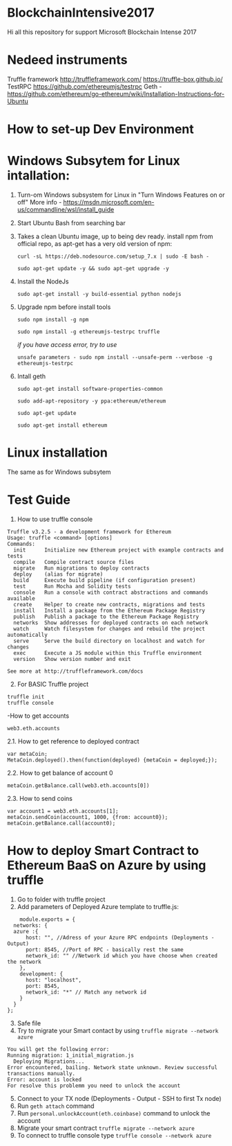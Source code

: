 # BlockchainIntensive2017
Hi all this repository for support Microsoft Blockchain Intense 2017

# Nedeed instruments
Truffle framework
http://truffleframework.com/
https://truffle-box.github.io/
TestRPC https://github.com/ethereumjs/testrpc
Geth - https://github.com/ethereum/go-ethereum/wiki/Installation-Instructions-for-Ubuntu

# How to set-up Dev Environment
# Windows Subsytem for Linux intallation:
1. Turn-om Windows subsystem for Linux in "Turn Windows Features on or off"
More info - https://msdn.microsoft.com/en-us/commandline/wsl/install_guide
2. Start Ubuntu Bash from searching bar
3. Takes a clean Ubuntu image, up to being dev ready.
install npm from official repo, as apt-get has a very old version of npm:

    `curl -sL https://deb.nodesource.com/setup_7.x | sudo -E bash -`

    `sudo apt-get update -y && sudo apt-get upgrade -y`
4. Install the NodeJs

    `sudo apt-get install -y build-essential python nodejs`

5. Upgrade npm before install tools

    `sudo npm install -g npm` 
    
    `sudo npm install -g ethereumjs-testrpc truffle`

    *if you have access error, try to use* 

    `unsafe parameters - sudo npm install --unsafe-perm --verbose -g ethereumjs-testrpc`

6. Intall geth

    `sudo apt-get install software-properties-common`

    `sudo add-apt-repository -y ppa:ethereum/ethereum`

    `sudo apt-get update`
    
    `sudo apt-get install ethereum`

# Linux installation
The same as for Windows subsytem 

# Test Guide

1. How to use truffle console
```
Truffle v3.2.5 - a development framework for Ethereum
Usage: truffle <command> [options]
Commands:
  init      Initialize new Ethereum project with example contracts and tests
  compile   Compile contract source files
  migrate   Run migrations to deploy contracts
  deploy    (alias for migrate)
  build     Execute build pipeline (if configuration present)
  test      Run Mocha and Solidity tests
  console   Run a console with contract abstractions and commands available
  create    Helper to create new contracts, migrations and tests
  install   Install a package from the Ethereum Package Registry
  publish   Publish a package to the Ethereum Package Registry
  networks  Show addresses for deployed contracts on each network
  watch     Watch filesystem for changes and rebuild the project automatically
  serve     Serve the build directory on localhost and watch for changes
  exec      Execute a JS module within this Truffle environment
  version   Show version number and exit

See more at http://truffleframework.com/docs
```
2. For BASIC Truffle project
```
truffle init
truffle console
```
-How to get accounts
```
web3.eth.accounts
```

2.1. How to get reference to deployed contract
```
var metaCoin;
MetaCoin.deployed().then(function(deployed) {metaCoin = deployed;});
```

2.2. How to get balance of account 0
```
metaCoin.getBalance.call(web3.eth.accounts[0])
```

2.3. How to send coins
```var account0 = web3.eth.accounts[0];
var account1 = web3.eth.accounts[1];
metaCoin.sendCoin(account1, 1000, {from: account0});
metaCoin.getBalance.call(account0);
```

# How to deploy Smart Contract to Ethereum BaaS on Azure by using truffle

1. Go to folder with truffle project
2. Add parameters of Deployed Azure template to truffle.js:
```
    module.exports = {
  networks: {
  azure :{
      host: "", //Adress of your Azure RPC endpoints (Deployments - Output)
      port: 8545, //Port of RPC - basically rest the same
      network_id: "" //Network id which you have choose when created the network 
    },
    development: {
      host: "localhost",
      port: 8545,
      network_id: "*" // Match any network id
    }
  }
};
```
3. Safe file
4. Try to migrate your Smart contact by using ```truffle migrate --network azure```
```
You will get the following error:
Running migration: 1_initial_migration.js
  Deploying Migrations...
Error encountered, bailing. Network state unknown. Review successful transactions manually.
Error: account is locked 
For resolve this problemm you need to unlock the account
```
5. Connect to your TX node (Deployments - Output - SSH to first Tx node)
6. Run ```geth attach``` command
7. Run ```personal.unlockAccount(eth.coinbase)``` command to unlock the account
8. Migrate your smart contract ```truffle migrate --network azure```
9. To connect to truffle console type ```truffle console --network azure```

